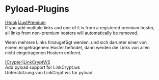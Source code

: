 Pyload-Plugins
==============

<a href="https://github.com/glukgluk/Pyload-Plugins/blob/master/README_JP.md">[Hook]JustPremium</a><br> 
If you add multiple links and one of it is from a registered premium hoster, all links from non-premium hosters will automatically be removed.<br>

Wenn mehrere Links hinzugefügt werden, und sich darunter einer von einem eingetragenem Hoster befindet, dann werden die Links von allen nicht eingetragenen Hostern entfernt.

<a href="https://github.com/glukgluk/Pyload-Plugins/blob/master/README_LC.md">[Crypter]LinkCryptWS</a><br> 
Add pyload support for LinkCrypt.ws <br>
Unterstützung von LinkCrypt.ws für pyload
